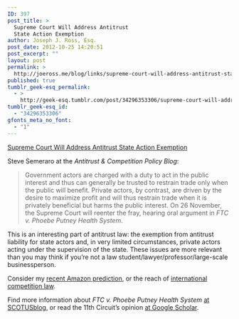 ```yaml
---
ID: 397
post_title: >
  Supreme Court Will Address Antitrust
  State Action Exemption
author: Joseph J. Ross, Esq.
post_date: 2012-10-25 14:20:51
post_excerpt: ""
layout: post
permalink: >
  http://joeross.me/blog/links/supreme-court-will-address-antitrust-state-action/
published: true
tumblr_geek-esq_permalink:
  - >
    http://geek-esq.tumblr.com/post/34296353306/supreme-court-will-address-antitrust-state-action
tumblr_geek-esq_id:
  - "34296353306"
gfonts_meta_no_font:
  - "1"
---
```

<a href='http://lawprofessors.typepad.com/antitrustprof_blog/2012/10/supreme-court-will-address-antitrust-state-action-exemption.html'>Supreme Court Will Address Antitrust State Action Exemption</a><div class="link_description"><p>Steve Semeraro at the <em>Antitrust &amp; Competition Policy Blog</em>:</p>

<blockquote>
  <p>Government actors are charged with a duty to act in the public interest and thus can generally be trusted to restrain trade only when the public will benefit. Private actors, by contrast, are driven by the desire to maximize profit and will thus restrain trade when it is privately beneficial but harms the public interest. On 26 November, the Supreme Court will reenter the fray, hearing oral argument in <em>FTC v. Phoebe Putney Health System</em>.</p>
</blockquote>

<p>This is an interesting part of antitrust law: the exemption from antitrust liability for state actors and, in very limited circumstances, private actors acting under the supervision of the state. These issues are more relevant than you may think if you&#8217;re not a law student/lawyer/professor/large-scale businessperson.</p>

<p>Consider my <a href="http://www.scotusblog.com/case-files/cases/ftc-v-phoebe-putney-health-system-inc/" target="_blank">recent Amazon prediction</a>, or the reach of <a href="http://www.theverge.com/2012/10/24/3547080/eu-microsoft-browser-choice-compliance" target="_blank">international competition law</a>.</p>

<p>Find more information about <em>FTC v. Phoebe Putney Health System</em> <a href="http://www.scotusblog.com/case-files/cases/ftc-v-phoebe-putney-health-system-inc/" target="_blank">at SCOTUSblog</a>, or read the 11th Circuit&#8217;s opinion <a href="http://scholar.google.com/scholar_case?case=18444138846539539984&amp;hl=en&amp;as_sdt=2&amp;as_vis=1&amp;oi=scholarr" target="_blank">at Google Scholar</a>.</p></div>